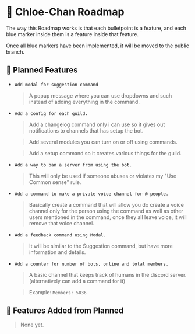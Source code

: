 # 📃 Chloe-Chan Roadmap
The way this Roadmap works is that each bulletpoint is a feature, and each blue marker inside them is a feature inside that feature.

Once all blue markers have been implemented, it will be moved to the public branch.

## 📆 Planned Features
- `Add modal for suggestion command`
    > A popup message where you can use dropdowns and such instead of adding everything in the command.
- `Add a config for each guild.`
    > Add a changelog command only i can use so it gives out notifications to channels that has setup the bot.

    > Add several modules you can turn on or off using commands.

    > Add a setup command so it creates various things for the guild.
- `Add a way to ban a server from using the bot.`
    > This will only be used if someone abuses or violates my "Use Common sense" rule.
- `Add a command to make a private voice channel for @ people.`
    > Basically create a command that will allow you do create a voice channel only for the person using the command as well as other users mentioned in the command, once they all leave voice, it will remove that voice channel.
- `Add a feedback command using Modal.`
    > It will be similar to the Suggestion command, but have more information and details.
- `Add a counter for number of bots, online and total members.`
    > A basic channel that keeps track of humans in the discord server. (alternatively can add a command for it)
    
    > Example: `Members: 5836`

## 📌 Features Added from Planned
> None yet.